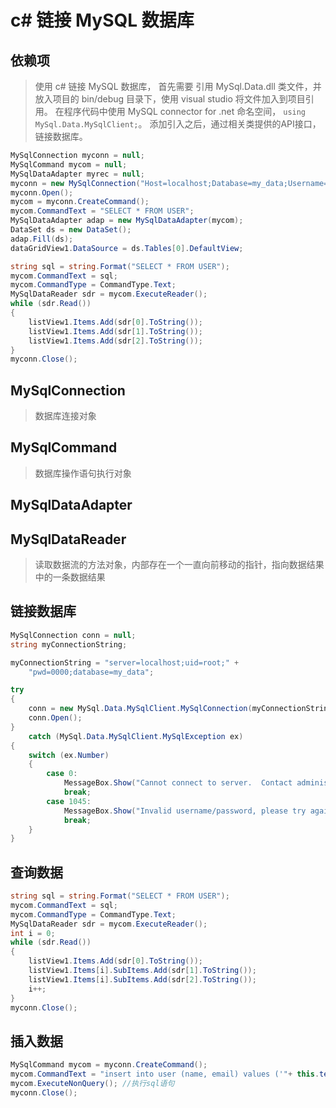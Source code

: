 # c# 链接 MySQL 数据库

## 依赖项

> 使用 c# 链接 MySQL 数据库， 首先需要 引用 MySql.Data.dll 类文件，并放入项目的 bin/debug 目录下，使用 visual studio 将文件加入到项目引用。 在程序代码中使用 MySQL connector for .net 命名空间， `using MySql.Data.MySqlClient;`。 添加引入之后，通过相关类提供的API接口，链接数据库。

```c#
MySqlConnection myconn = null;
MySqlCommand mycom = null;
MySqlDataAdapter myrec = null;
myconn = new MySqlConnection("Host=localhost;Database=my_data;Username=root;Password=0000");
myconn.Open();
mycom = myconn.CreateCommand();
mycom.CommandText = "SELECT * FROM USER";
MySqlDataAdapter adap = new MySqlDataAdapter(mycom);
DataSet ds = new DataSet();
adap.Fill(ds);
dataGridView1.DataSource = ds.Tables[0].DefaultView;

string sql = string.Format("SELECT * FROM USER");
mycom.CommandText = sql;
mycom.CommandType = CommandType.Text;
MySqlDataReader sdr = mycom.ExecuteReader();
while (sdr.Read())
{
    listView1.Items.Add(sdr[0].ToString());
    listView1.Items.Add(sdr[1].ToString());
    listView1.Items.Add(sdr[2].ToString());
}
myconn.Close();
```

## MySqlConnection

> 数据库连接对象

## MySqlCommand

> 数据库操作语句执行对象

## MySqlDataAdapter

>

## MySqlDataReader

> 读取数据流的方法对象，内部存在一个一直向前移动的指针，指向数据结果中的一条数据结果

## 链接数据库

```C#
MySqlConnection conn = null;
string myConnectionString;

myConnectionString = "server=localhost;uid=root;" +
    "pwd=0000;database=my_data";

try
{
    conn = new MySql.Data.MySqlClient.MySqlConnection(myConnectionString);
    conn.Open();
}
    catch (MySql.Data.MySqlClient.MySqlException ex)
{
    switch (ex.Number)
    {
        case 0:
            MessageBox.Show("Cannot connect to server.  Contact administrator");
            break;
        case 1045:
            MessageBox.Show("Invalid username/password, please try again");
            break;
    }
}
```

## 查询数据

```c#
string sql = string.Format("SELECT * FROM USER");
mycom.CommandText = sql;
mycom.CommandType = CommandType.Text;
MySqlDataReader sdr = mycom.ExecuteReader();
int i = 0;
while (sdr.Read())
{
    listView1.Items.Add(sdr[0].ToString());
    listView1.Items[i].SubItems.Add(sdr[1].ToString());
    listView1.Items[i].SubItems.Add(sdr[2].ToString());
    i++;
}
myconn.Close();
```

## 插入数据

```C#
MySqlCommand mycom = myconn.CreateCommand();
mycom.CommandText = "insert into user (name, email) values ('"+ this.textBox1.Text.ToString() + "','" + this.textBox2.Text.ToString() +"')";
mycom.ExecuteNonQuery(); //执行sql语句
myconn.Close();
```